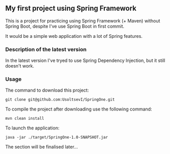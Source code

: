 ## My first project using Spring Framework

This is a project for practicing using Spring Framework (+ Maven) without Spring Boot, despite I've use Spring Boot in first commit. 

It would be a simple web application with a lot of Spring features.

### Description of the latest version

In the latest version I've tryed to use Spring Dependency Injection, but it still doesn't work.

### Usage

The command to download this project:
```
git clone git@github.com:UsoltsevI/SpringOne.git
```
To compile the project after downloading use the following command:
```
mvn clean install
```
To launch the application:
```
java -jar ./target/SpringOne-1.0-SNAPSHOT.jar
```

The section will be finalised later...

